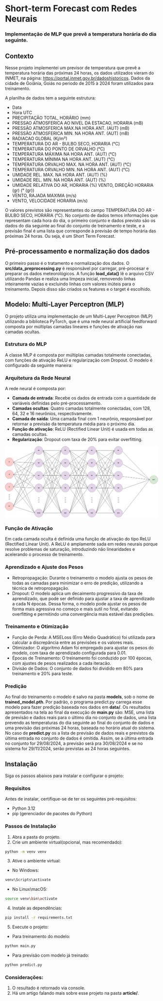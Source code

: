 # Short-term Forecast com Redes Neurais
### Implementação de MLP que prevê a temperatura horária do dia seguinte.

## Contexto
Nesse projeto implementei um previsor de temperatura que prevê a temperatura horária das próximas 24 horas,
os dados utilizados vieram do INMET, na página: https://portal.inmet.gov.br/dadoshistoricos.
Dados da cidade de Goiânia, Goiás no periodo de 2015 à 2024 foram utilizados para treinamento.

A planilha de dados tem a seguinte estrutura:

* Data	
* Hora UTC	
* PRECIPITAÇÃO TOTAL, HORÁRIO (mm)	
* PRESSAO ATMOSFERICA AO NIVEL DA ESTACAO, HORARIA (mB)	
* PRESSÃO ATMOSFERICA MAX.NA HORA ANT. (AUT) (mB)	
* PRESSÃO ATMOSFERICA MIN. NA HORA ANT. (AUT) (mB)	
* RADIACAO GLOBAL (Kj/m²)	
* TEMPERATURA DO AR - BULBO SECO, HORARIA (°C)	
* TEMPERATURA DO PONTO DE ORVALHO (°C)	
* TEMPERATURA MÁXIMA NA HORA ANT. (AUT) (°C)	
* TEMPERATURA MÍNIMA NA HORA ANT. (AUT) (°C)	
* TEMPERATURA ORVALHO MAX. NA HORA ANT. (AUT) (°C)	
* TEMPERATURA ORVALHO MIN. NA HORA ANT. (AUT) (°C)	
* UMIDADE REL. MAX. NA HORA ANT. (AUT) (%)	
* UMIDADE REL. MIN. NA HORA ANT. (AUT) (%)	
* UMIDADE RELATIVA DO AR, HORARIA (%)	VENTO, DIREÇÃO HORARIA (gr) (° (gr))	
* VENTO, RAJADA MAXIMA (m/s)	
* VENTO, VELOCIDADE HORARIA (m/s)

O valores previstos são representantes do campo TEMPERATURA DO AR - BULBO SECO, HORARIA (°C).
No conjunto de dados temos informações que representam cada hora do dia, o primeiro conjunto e dados previsto são os dados do dia seguinte ao final do conjunto de treinamento e teste, e a previsão final é uma lista que corresponde à previsão de tempo horária das próximas 24 horas.
Ou seja, é um Short Term Forecast.

## Pré-processamento e normalização dos dados

O primeiro passo é o tratamento e normalização dos dados. O **src/data_preprocessing.py** é responsável por
carregar, pré-procesar e preparar os dados meteorológicos. A função **load_data()** lê o arquivo CSV utilizando Pandas e realiza uma limpeza inicial,
removendo linhas inteiramente vazias e excluindo linhas com valores inúteis para o treinamento. Depois disso são criados os features e o target é escolhido.

## Modelo: Multi-Layer Perceptron (MLP)

O projeto utiliza uma implementação de um Multi-Layer Perceptron (MLP) utilizando a biblioteca PyTorch, que é uma rede neural artificial feedforward
composta por múltiplas camadas lineares e funções de ativação nas camadas ocultas.

### Estrutura do MLP

A classe MLP é composta por múltiplas camadas totalmente conectadas, com funções de ativação ReLU e regularização com Dropout. O modelo é configurado da seguinte maneira:


### Arquitetura da Rede Neural
A rede neural é composta por:

* **Camada de entrada**: Recebe os dados de entrada com a quantidade de variáveis definidas pelo pré-processamento.
* **Camadas ocultas**: Quatro camadas totalmente conectadas, com 128, 64, 32 e 16 neurônios, respectivamente.
* **Camada de saída**: Uma camada final com 1 neurônio, responsável por retornar a previsão da temperatura média para o próximo dia.
* **Função de ativação**: ReLU (Rectified Linear Unit) é usada em todas as camadas ocultas.
* **Regularização**: Dropout com taxa de 20% para evitar overfitting.

![Estrutura do Modelo MLP](images/EstruturaMLP.png)

### Função de Ativação

Em cada camada oculta é definida uma função de ativação do tipo ReLU (Rectified Linear Unit).
A ReLU é amplamente sada em redes neurais porque resolve problemas de saturação, introduzindo não linearidades e acelerando o processo de treinamento.

### Aprendizado e Ajuste dos Pesos

* Retropropagação: Durante o treinamento o modelo ajusta os pesos de todas as camadas para minimizar o erro de predição, utilizando a técnica de retropropagação.
* Dropout: O modelo aplica um decaimento progressivo da taxa de aprendizado, que pode ser definido para ajustar a taxa de aprendizado a cada N épocas.
Dessa forma, o modelo pode ajustar os pesos de forma mais agressiva no começo e mais sutil no final, evitando overfitting e permitindo uma convergência mais estável das predições.

### Treinamento e Otimização

* Função de Perda: A MSELoss (Erro Médio Quadrático) foi utilizada para calcular a discrepância entre as previsões e os valores reais.
* Otimizador: O algoritmo Adam foi empregado para ajustar os pesos do modelo, com taxa de aprendizado configurada para 0.01.
* Épocas de Treinamento: O treinamento foi conduzido por 100 épocas, com ajustes de pesos realizados a cada iteracão.
* Divisão de Dados: O conjunto de dados foi dividido em 80% para treinamento e 20% para teste.


### Predição

Ao final do treinamento o modelo é salvo na pasta **models**, sob o nome de **trained_model.pth**.
Por padrão, o programa predict.py carrega esse modelo para fazer predição baseada nos dados em **data/**.
Os resultados apresentados na tela ao final da execução de **main.py** são: MSE, uma lista de previsão e dados reais para o último dia no conjunto de dados, uma lista prevendo as temperaturas do dia seguinte ao final do conjunto de dados e uma previsão das próximas 24 horas, baseada no horário atual do sistema.
No caso de **predict.py** os a lista de previsão de dados reais e previstos da última entrada no conjunto de dados é omitida.
Assim, se a última entrada no conjunto for 29/08/2024, a previsão será pra 30/08/2024 e se no sistema for 29/11/2024, serão previstas as 24 horas seguintes.

## Instalação

Siga os passos abaixos para instalar e configurar o projeto:

### Requisitos

Antes de instalar, certifique-se de ter os seguintes pré-requisitos:

- Python 3.12
- pip (gerenciador de pacotes do Python)

### Passos de Instalação

1. Abra a pasta do projeto.
2. Crie um ambiente virtual(opcional, mas recomendado):
```bash
python -m venv venv 
```
3. Ative o ambiente virtual:
* No Windows:
```bash
venv\Scripts\activate
```
* No Linux\macOS:
```bash
source venv\bin\activate
```
4. Instale as dependências:
```bash
pip install -r requirements.txt
```
5. Execute o projeto:
* Para treinamento do modelo:
```bash
python main.py
```
* Para previsão com modelo já treinado:
```bash
python predict.py
```

### Considerações:

1. O resultado é retornado via console.
2. Há um artigo falando mais sobre esse projeto na pasta **article/**.